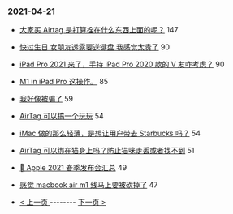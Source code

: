 ### 2021-04-21 
- [大家买 Airtag 是打算拴在什么东西上面的呢？](https://www.v2ex.com/t/772070) 147
- [快过生日 女朋友透露要送键盘 我感觉太贵了](https://www.v2ex.com/t/772120) 90
- [iPad Pro 2021 来了，手持 iPad Pro 2020 款的 V 友咋考虑？](https://www.v2ex.com/t/772090) 90
- [M1 in iPad Pro 这操作。](https://www.v2ex.com/t/772038) 85
- [我好像被骗了](https://www.v2ex.com/t/771977) 59
- [AirTag 可以搞一个玩玩](https://www.v2ex.com/t/772045) 54
- [iMac 做的那么轻薄，是想让用户带去 Starbucks 吗？](https://www.v2ex.com/t/772065) 54
- [AirTag 可以绑在猫身上吗？防止猫咪走丢或者找不到](https://www.v2ex.com/t/772152) 51
- [ Apple 2021 春季发布会汇总](https://www.v2ex.com/t/772046) 49
- [感觉 macbook air m1 线马上要被砍掉了](https://www.v2ex.com/t/772057) 47 

- [ < 上一页 ](https://github.com/able8/v2ex-hot-record/blob/master/2021-04-20.md) -------- [ 下一页 > ](https://github.com/able8/v2ex-hot-record/blob/master/2021-04-22.md)
